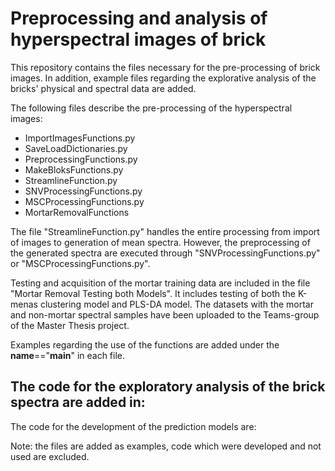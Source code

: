 # Preprocessing and analysis of hyperspectral images of brick

This repository contains the files necessary for the pre-processing of brick images. In addition, example files regarding the explorative analysis of the bricks' physical and spectral data are added.

The following files describe the pre-processing of the hyperspectral images:
- ImportImagesFunctions.py
- SaveLoadDictionaries.py
- PreprocessingFunctions.py
- MakeBloksFunctions.py
- StreamlineFunction.py
- SNVProcessingFunctions.py
- MSCProcessingFunctions.py
- MortarRemovalFunctions

The file "StreamlineFunction.py" handles the entire processing from import of images to generation of mean spectra. However, the preprocessing of the generated spectra are executed through "SNVProcessingFunctions.py" or "MSCProcessingFunctions.py".

Testing and acquisition of the mortar training data are included in the file "Mortar Removal Testing both Models". It includes testing of both the K-menas clustering model and PLS-DA model. The datasets with the mortar and non-mortar spectral samples have been uploaded to the Teams-group of the Master Thesis project.

Examples regarding the use of the functions are added under the __name__=="__main__" in each file.

## The code for the exploratory analysis of the brick spectra are added in:

The code for the development of the prediction models are:

Note: the files are added as examples, code which were developed and not used are excluded. 
